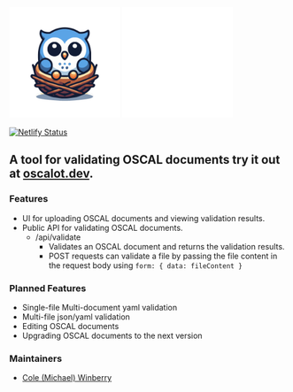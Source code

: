 <div>
  <img src="./public/oscalot.svg" alt="OSCALot Logo" width="200" height="200"/>
  <img src="./public/oscalot_name.svg" alt="OSCALot Logo" width="200" height="200"/>
</div>

[![Netlify Status](https://api.netlify.com/api/v1/badges/1a93af9c-1154-4cd1-b165-71c3742747ed/deploy-status)](https://app.netlify.com/sites/oscalot/deploys)

## A tool for validating OSCAL documents try it out at [oscalot.dev](https://oscalot.dev).

### Features

- UI for uploading OSCAL documents and viewing validation results.
- Public API for validating OSCAL documents.
  - /api/validate
    - Validates an OSCAL document and returns the validation results.
    - POST requests can validate a file by passing the file content in the request body using `form: { data: fileContent }`

### Planned Features

- Single-file Multi-document yaml validation
- Multi-file json/yaml validation
- Editing OSCAL documents
- Upgrading OSCAL documents to the next version

### Maintainers

- [Cole (Michael) Winberry](https://github.com/mike-winberry)
